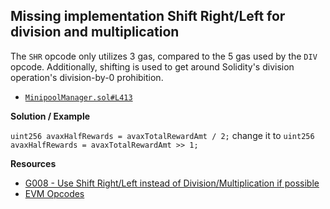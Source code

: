 ## Missing implementation Shift Right/Left for division and multiplication

The `SHR` opcode only utilizes 3 gas, compared to the 5 gas used by the `DIV` opcode. Additionally, shifting is used to get around Solidity's division operation's division-by-0 prohibition.

- [`MinipoolManager.sol#L413`](https://github.com/code-423n4/2022-12-gogopool/blob/main/contracts/contract/MinipoolManager.sol#L413)

**Solution / Example**

`uint256 avaxHalfRewards = avaxTotalRewardAmt / 2;` change it to `uint256 avaxHalfRewards = avaxTotalRewardAmt >> 1;`

**Resources**
- [G008 - Use Shift Right/Left instead of Division/Multiplication if possible](https://github.com/byterocket/c4-common-issues/blob/main/0-Gas-Optimizations.md#g008---use-shift-rightleft-instead-of-divisionmultiplication-if-possible)
- [EVM Opcodes](https://www.evm.codes/)